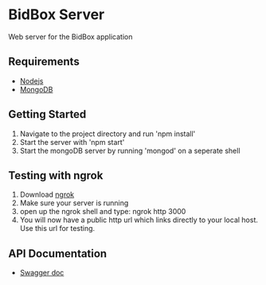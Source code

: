# BidBox Server
Web server for the BidBox application

## Requirements 
* [Nodejs](https://nodejs.org/en/)
* [MongoDB](https://www.mongodb.com/download-center#community)

## Getting Started
1. Navigate to the project directory and run 'npm install'
2. Start the server with 'npm start'
3. Start the mongoDB server by running 'mongod' on a seperate shell

## Testing with ngrok
1. Download [ngrok](https://ngrok.com/)
2. Make sure your server is running
3. open up the ngrok shell and type: ngrok http 3000
4. You will now have a public http url which links directly to your local host. Use this url for testing. 
## API Documentation
* [Swagger doc](https://app.swaggerhub.com/apis/TaiwoO/BidBoxAPI/1.0.0-oas3#/)
